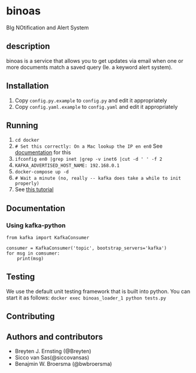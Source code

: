 # binoas
BIg NOtification and Alert System

## description

binoas is a service that allows you to get updates via email when one or more documents match a saved query (Ie. a keyword alert system).


## Installation

1. Copy `config.py.example` to `config.py` and edit it appropriately
2. Copy `config.yaml.example` to `config.yaml` and edit it appropriately

## Running

1. `cd docker`
2. `# Set this correctly: On a Mac lookup the IP en en0` See [documentation](https://github.com/wurstmeister/kafka-docker/wiki/Connectivity) for this
3. `ifconfig en0 |grep inet |grep -v inet6 |cut -d ' ' -f 2`
4. `KAFKA_ADVERTISED_HOST_NAME: 192.168.0.1`
5. `docker-compose up -d`
6. `# Wait a minute (no, really -- kafka does take a while to init properly)`
7. See [this tutorial](https://wurstmeister.github.io/kafka-docker/)

## Documentation

### Using kafka-python

```
from kafka import KafkaConsumer

consumer = KafkaConsumer('topic', bootstrap_servers='kafka')
for msg in comsumer:
    print(msg)

```

## Testing

We use the default unit testing framework that is built into python. You can start
it as follows: `docker exec binoas_loader_1 python tests.py`

## Contributing

## Authors and contributors

* Breyten J. Ernsting (@Breyten)
* Sicco van Sas(@siccovansas)
* Benajmin W. Broersma (@bwbroersma)

